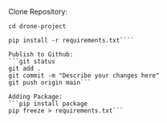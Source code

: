 Clone Repository:
```git clone https://github.com/Username000000044/drone-project.git
cd drone-project

pip install -r requirements.txt````

Publish to Github:
```git status
git add .
git commit -m "Describe your changes here"
git push origin main```

Adding Package:
```pip install package
pip freeze > requirements.txt```

